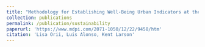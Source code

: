 ```yaml
---
title: "Methodology for Establishing Well-Being Urban Indicators at the District Level to be Used on the CityScope Platform"
collection: publications
permalink: /publication/sustainability
paperurl: 'https://www.mdpi.com/2071-1050/12/22/9458/htm'
citation: 'Lisa Orii, Luis Alonso, Kent Larson'
---
```

